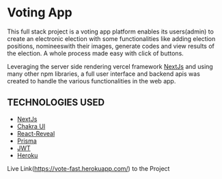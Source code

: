 # Voting App

This full stack project is a voting app platform enables its users(admin) to create an electronic election with some functionalities like adding election positions, nomineeswith their images, generate codes and view results of the election. A whole process made easy with click of buttons.

Leveraging the server side rendering vercel framework  [NextJs](https://nextjs.org/) and using many other npm libraries, a full user interface and backend apis was created to handle the various functionalities in the web app.

## TECHNOLOGIES USED
- [NextJs](https://nextjs.org/)
- [Chakra UI](https://chakra-ui.com/)
- [React-Reveal](https://wwww.react-reveal.com/)
- [Prisma](https://www.prisma.io/)
- [JWT](https://www.npmjs.com/package/jsonwebtoken)
- [Heroku](https://www.heroku.com/)

Live Link(https://vote-fast.herokuapp.com/) to the Project